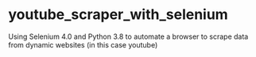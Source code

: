 # youtube_scraper_with_selenium

Using Selenium 4.0 and Python 3.8 to automate a browser to scrape data from dynamic websites (in this case youtube) 
